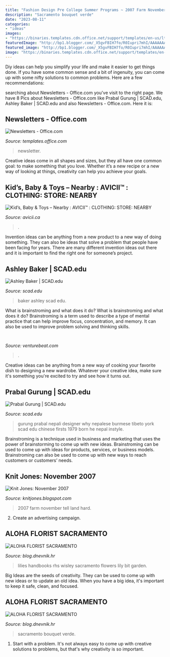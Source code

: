 ```yaml
---
title: "Fashion Design Pre College Summer Programs ~ 2007 Farm November Tell Land Hard"
description: "Sacramento bouquet verde"
date: "2023-08-11"
categories:
- "ideas"
images:
- "https://binaries.templates.cdn.office.net/support/templates/en-us/lt16412179_quantized.png"
featuredImage: "http://bp1.blogger.com/_X5gvFBIH7fo/R0Iupri7mhI/AAAAAAAAAJU/PnZkcu1hR-Q/s320/IMG_0677.JPG"
featured_image: "http://bp1.blogger.com/_X5gvFBIH7fo/R0Iupri7mhI/AAAAAAAAAJU/PnZkcu1hR-Q/s320/IMG_0677.JPG"
image: "https://binaries.templates.cdn.office.net/support/templates/en-us/lt16412179_quantized.png"
---
```



Diy ideas can help you simplify your life and make it easier to get things done. If you have some common sense and a bit of ingenuity, you can come up with some nifty solutions to common problems. Here are a few recommendations: 

	

		
searching about Newsletters - Office.com you've visit to the right page. We have 8 Pics about Newsletters - Office.com like Prabal Gurung | SCAD.edu, Ashley Baker | SCAD.edu and also Newsletters - Office.com. Here it is:
		
    
## Newsletters - Office.com

<img loading=lazy src="https://binaries.templates.cdn.office.net/support/templates/en-us/lt16412179_quantized.png" onerror="this.onerror=null;this.src='https://tse3.mm.bing.net/th?id=OIP.0vw30Sh_sJxvHDwM6Pv-pgAAAA&amp;pid=15.1';" alt="Newsletters - Office.com">

_Source: templates.office.com_

>newsletter. 

	

Creative ideas come in all shapes and sizes, but they all have one common goal: to make something that you love. Whether it’s a new recipe or a new way of looking at things, creativity can help you achieve your goals.

    
## Kid’s, Baby &amp; Toys – Nearby : AVICII™ : CLOTHING: STORE: NEARBY

<img loading=lazy src="https://www.avicii.ca/wp-content/uploads/2018/05/01-500x500.png" onerror="this.onerror=null;this.src='https://tse3.mm.bing.net/th?id=OIP.uQvWY9NayfgGY4F2oTF21QAAAA&amp;pid=15.1';" alt="Kid’s, Baby &amp; Toys – Nearby : AVICII™ : CLOTHING: STORE: NEARBY">

_Source: avicii.ca_

>. 

	

Invention ideas can be anything from a new product to a new way of doing something. They can also be ideas that solve a problem that people have been facing for years. There are many different invention ideas out there and it is important to find the right one for someone’s project.

    
## Ashley Baker | SCAD.edu

<img loading=lazy src="http://www.scad.edu/sites/default/files/Events/SCADstyle/2016/Ashley-Baker-SCADstyle-2016.jpg" onerror="this.onerror=null;this.src='https://tse3.mm.bing.net/th?id=OIP.6j-FeHUXMgFLJ3Gt9BcQLAHaLH&amp;pid=15.1';" alt="Ashley Baker | SCAD.edu">

_Source: scad.edu_

>baker ashley scad edu. 

	

What is brainstroming and what does it do?
What is brainstroming and what does it do? Brainstroming is a term used to describe a type of mental practice that can help improve focus, concentration, and memory. It can also be used to improve problem solving and thinking skills.

    
## 

<img loading=lazy src="https://venturebeat.com/wp-content/uploads/2019/10/microsoft-surface-event-surface-pro-x-4.jpg?w=800" onerror="this.onerror=null;this.src='https://tse4.mm.bing.net/th?id=OIP.FlC15jujXz0GCk1J3h4yKgHaDf&amp;pid=15.1';" alt="">

_Source: venturebeat.com_

>. 

	

Creative ideas can be anything from a new way of cooking your favorite dish to designing a new wardrobe. Whatever your creative idea, make sure it's something you're excited to try and see how it turns out.

    
## Prabal Gurung | SCAD.edu

<img loading=lazy src="https://www.scad.edu/sites/default/files/media/Events/SCADstyle/2014/Prabal-Gurung_headshot_1044.jpg" onerror="this.onerror=null;this.src='https://tse3.mm.bing.net/th?id=OIP.GOKEz3CdCGIUACi2uQ4phwHaKq&amp;pid=15.1';" alt="Prabal Gurung | SCAD.edu">

_Source: scad.edu_

>gurung prabal nepali designer why nepalese burmese tibeto york scad edu chinese firsts 1979 born he nepal instyle. 

	

Brainstroming is a technique used in business and marketing that uses the power of brainstorming to come up with new ideas. Brainstroming can be used to come up with ideas for products, services, or business models. Brainstroming can also be used to come up with new ways to reach customers or customers’ needs.

    
## Knit Jones: November 2007

<img loading=lazy src="http://bp1.blogger.com/_X5gvFBIH7fo/R0Iupri7mhI/AAAAAAAAAJU/PnZkcu1hR-Q/s320/IMG_0677.JPG" onerror="this.onerror=null;this.src='https://tse1.mm.bing.net/th?id=OIP.cksneBT5uQHXGFQtp8ADJgAAAA&amp;pid=15.1';" alt="Knit Jones: November 2007">

_Source: knitjones.blogspot.com_

>2007 farm november tell land hard. 

	

2. Create an advertising campaign.

    
## ALOHA FLORIST SACRAMENTO

<img loading=lazy src="http://bit.ly/oJuiZQ" onerror="this.onerror=null;this.src='https://tse2.mm.bing.net/th?id=OIP.zxmN_UeBW7vqy7BlX-eg4wAAAA&amp;pid=15.1';" alt="ALOHA FLORIST SACRAMENTO">

_Source: blog.dnevnik.hr_

>lilies handbooks rhs wisley sacramento flowers lily bit garden. 

	

Big Ideas are the seeds of creativity. They can be used to come up with new ideas or to update an old idea. When you have a big idea, it's important to keep it safe, clean, and focused.

    
## ALOHA FLORIST SACRAMENTO

<img loading=lazy src="http://bit.ly/pAl5SM" onerror="this.onerror=null;this.src='https://tse2.mm.bing.net/th?id=OIP.lycazRfQW6FxEP2T95zNpQHaE8&amp;pid=15.1';" alt="ALOHA FLORIST SACRAMENTO">

_Source: blog.dnevnik.hr_

>sacramento bouquet verde. 

	

1. Start with a problem. It's not always easy to come up with creative solutions to problems, but that's why creativity is so important.

